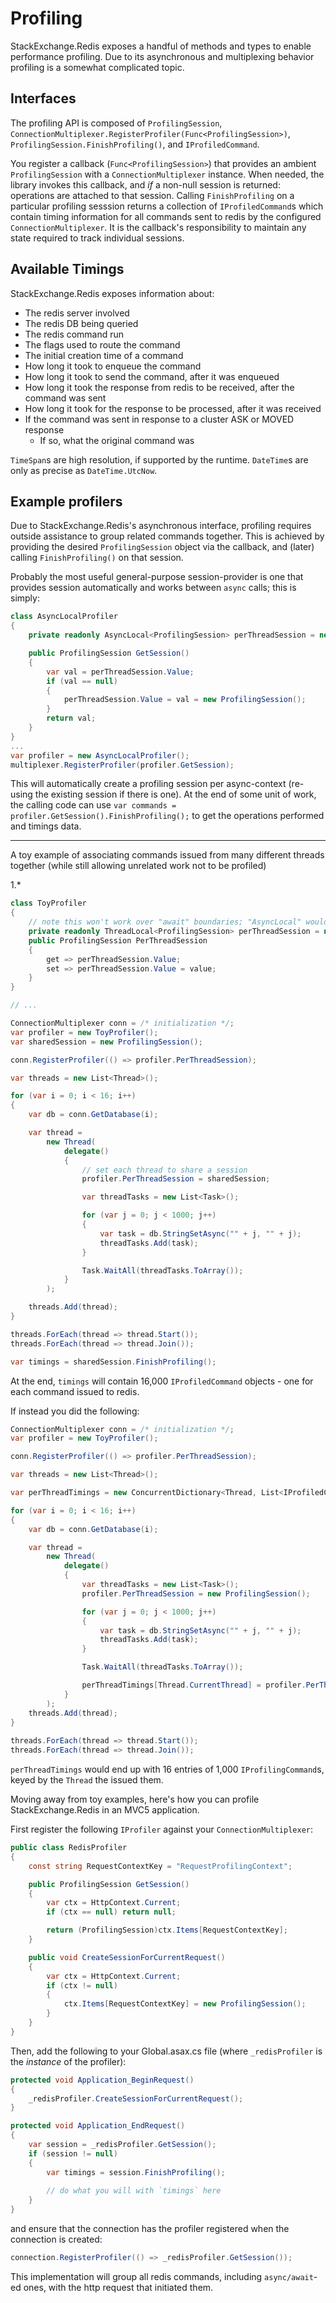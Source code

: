 ﻿Profiling
===

StackExchange.Redis exposes a handful of methods and types to enable performance profiling.  Due to its asynchronous and multiplexing 
behavior profiling is a somewhat complicated topic.

Interfaces
---

The profiling API is composed of `ProfilingSession`, `ConnectionMultiplexer.RegisterProfiler(Func<ProfilingSession>)`,
`ProfilingSession.FinishProfiling()`, and `IProfiledCommand`.

You register a callback (`Func<ProfilingSession>`) that provides an ambient `ProfilingSession` with a `ConnectionMultiplexer` instance. When needed,
the library invokes this callback, and *if* a non-null session is returned: operations are attached to that session. Calling `FinishProfiling` on
a particular profiling sesssion returns a collection of `IProfiledCommand`s which contain timing information for all commands sent to redis by the
configured `ConnectionMultiplexer`. It is the callback's responsibility to maintain any state required to track individual sessions.



Available Timings
---

StackExchange.Redis exposes information about:  

 - The redis server involved
 - The redis DB being queried
 - The redis command run
 - The flags used to route the command
 - The initial creation time of a command
 - How long it took to enqueue the command
 - How long it took to send the command, after it was enqueued
 - How long it took the response from redis to be received, after the command was sent
 - How long it took for the response to be processed, after it was received
 - If the command was sent in response to a cluster ASK or MOVED response
   - If so, what the original command was

`TimeSpan`s are high resolution, if supported by the runtime.  `DateTime`s are only as precise as `DateTime.UtcNow`.


Example profilers
---

Due to StackExchange.Redis's asynchronous interface, profiling requires outside assistance to group related commands together.
This is achieved by providing the desired `ProfilingSession` object via the callback, and (later) calling `FinishProfiling()` on that session.

Probably the most useful general-purpose session-provider is one that provides session automatically and works between `async` calls; this is simply:

```csharp
class AsyncLocalProfiler
{
    private readonly AsyncLocal<ProfilingSession> perThreadSession = new AsyncLocal<ProfilingSession>();

    public ProfilingSession GetSession()
    {
        var val = perThreadSession.Value;
        if (val == null)
        {
            perThreadSession.Value = val = new ProfilingSession();
        }
        return val;
    }
}
...
var profiler = new AsyncLocalProfiler();
multiplexer.RegisterProfiler(profiler.GetSession);
```

This will automatically create a profiling session per async-context (re-using the existing session if there is one). At the end of some unit of work, the
calling code can use `var commands = profiler.GetSession().FinishProfiling();` to get the operations performed and timings data.


---


A toy example of associating commands issued from many different threads together (while still allowing unrelated work not to be profiled)

1.*

```csharp
class ToyProfiler
{
    // note this won't work over "await" boundaries; "AsyncLocal" would be necessary there
    private readonly ThreadLocal<ProfilingSession> perThreadSession = new ThreadLocal<ProfilingSession>();
    public ProfilingSession PerThreadSession
    {
        get => perThreadSession.Value;
        set => perThreadSession.Value = value;
    }
}

// ...

ConnectionMultiplexer conn = /* initialization */;
var profiler = new ToyProfiler();
var sharedSession = new ProfilingSession();

conn.RegisterProfiler(() => profiler.PerThreadSession);

var threads = new List<Thread>();

for (var i = 0; i < 16; i++)
{
    var db = conn.GetDatabase(i);

    var thread =
        new Thread(
            delegate()
            {
                // set each thread to share a session
            	profiler.PerThreadSession = sharedSession;

                var threadTasks = new List<Task>();

                for (var j = 0; j < 1000; j++)
                {
                    var task = db.StringSetAsync("" + j, "" + j);
                    threadTasks.Add(task);
                }

                Task.WaitAll(threadTasks.ToArray());
            }
        );

	threads.Add(thread);
}

threads.ForEach(thread => thread.Start());
threads.ForEach(thread => thread.Join());

var timings = sharedSession.FinishProfiling();
```

At the end, `timings` will contain 16,000 `IProfiledCommand` objects - one for each command issued to redis.

If instead you did the following:

```csharp
ConnectionMultiplexer conn = /* initialization */;
var profiler = new ToyProfiler();

conn.RegisterProfiler(() => profiler.PerThreadSession);

var threads = new List<Thread>();

var perThreadTimings = new ConcurrentDictionary<Thread, List<IProfiledCommand>>();

for (var i = 0; i < 16; i++)
{
    var db = conn.GetDatabase(i);

    var thread =
        new Thread(
            delegate()
            {
                var threadTasks = new List<Task>();
                profiler.PerThreadSession = new ProfilingSession();

                for (var j = 0; j < 1000; j++)
                {
                    var task = db.StringSetAsync("" + j, "" + j);
                    threadTasks.Add(task);
                }

                Task.WaitAll(threadTasks.ToArray());

                perThreadTimings[Thread.CurrentThread] = profiler.PerThreadSession.FinishProfiling().ToList();
            }
        );
    threads.Add(thread);
}
                
threads.ForEach(thread => thread.Start());
threads.ForEach(thread => thread.Join());
```

`perThreadTimings` would end up with 16 entries of 1,000 `IProfilingCommand`s, keyed by the `Thread` the issued them.

Moving away from toy examples, here's how you can profile StackExchange.Redis in an MVC5 application.

First register the following `IProfiler` against your `ConnectionMultiplexer`:

```csharp
public class RedisProfiler
{
    const string RequestContextKey = "RequestProfilingContext";

    public ProfilingSession GetSession()
    {
        var ctx = HttpContext.Current;
        if (ctx == null) return null;

        return (ProfilingSession)ctx.Items[RequestContextKey];
    }

    public void CreateSessionForCurrentRequest()
    {
        var ctx = HttpContext.Current;
        if (ctx != null)
        {
            ctx.Items[RequestContextKey] = new ProfilingSession();
        }
    }
}
```

Then, add the following to your Global.asax.cs file (where `_redisProfiler` is the *instance* of the profiler):

```csharp
protected void Application_BeginRequest()
{
    _redisProfiler.CreateSessionForCurrentRequest();
}

protected void Application_EndRequest()
{
    var session = _redisProfiler.GetSession();
    if (session != null)
    {
        var timings = session.FinishProfiling();
		
		// do what you will with `timings` here
    }
}
```

and ensure that the connection has the profiler registered when the connection is created:

```csharp
connection.RegisterProfiler(() => _redisProfiler.GetSession());
```

This implementation will group all redis commands, including `async/await`-ed ones, with the http request that initiated them.